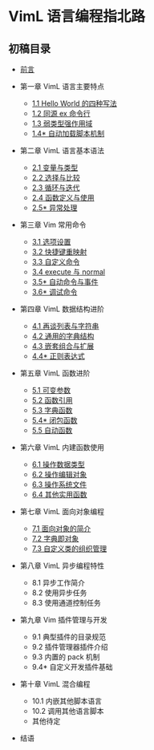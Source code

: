# VimL 语言编程指北路

## 初稿目录

+ [前言 ](./z/20170816_1.md)

+ 第一章 VimL 语言主要特点
  - [1.1 Hello World 的四种写法 ](./z/20170816_2.md)
  - [1.2 同源 ex 命令行 ](./z/20170816_3.md)
  - [1.3 弱类型强作用域 ](./z/20170816_4.md)
  - [1.4\* 自动加载脚本机制 ](./z/20170816_5.md)

+ 第二章 VimL 语言基本语法
  - [2.1 变量与类型 ](./z/20170817_1.md)
  - [2.2 选择与比较 ](./z/20170817_2.md)
  - [2.3 循环与迭代 ](./z/20170817_3.md)
  - [2.4 函数定义与使用 ](./z/20170817_4.md)
  - [2.5\* 异常处理 ](./z/20170817_5.md)

+ 第三章 Vim 常用命令
  - [3.1 选项设置 ](./z/20170818_1.md)
  - [3.2 快捷键重映射 ](./z/20170818_2.md)
  - [3.3 自定义命令 ](./z/20170818_3.md)
  - [3.4 execute 与 normal ](./z/20170818_4.md)
  - [3.5\* 自动命令与事件 ](./z/20170818_5.md)
  - [3.6\* 调试命令 ](./z/20170818_6.md)

+ 第四章 VimL 数据结构进阶
  - [4.1 再谈列表与字符串 ](./z/20170819_1.md)
  - [4.2 通用的字典结构 ](./z/20170819_2.md)
  - [4.3 嵌套组合与扩展 ](./z/20170819_3.md)
  - [4.4\* 正则表达式 ](./z/20170922_1.md)

+ 第五章 VimL 函数进阶
  - [5.1 可变参数 ](./z/20170819_4.md)
  - [5.2 函数引用 ](./z/20170819_5.md)
  - [5.3 字典函数 ](./z/20170819_6.md)
  - [5.4\* 闭包函数 ](./z/20171023_1.md)
  - [5.5 自动函数 ](./z/20171028_1.md)

+ 第六章 VimL 内建函数使用
  - [6.1 操作数据类型 ](./z/20170821_1.md)
  - [6.2 操作编辑对象 ](./z/20170821_2.md)
  - [6.3 操作系统文件 ](./z/20170821_3.md)
  - [6.4 其他实用函数 ](./z/20170821_4.md)

+ 第七章 VimL 面向对象编程
  - [7.1 面向对象的简介 ](./z/20170821_5.md)
  - [7.2 字典即对象 ](./z/20170821_6.md)
  - [7.3 自定义类的组织管理 ](./z/20170821_7.md)
  <!-- - 7.4\* 面向对象实现示例 20170821_8.md -->

+ 第八章 VimL 异步编程特性
  - 8.1 异步工作简介
  - 8.2 使用异步任务
  - 8.3 使用通道控制任务

+ 第九章 Vim 插件管理与开发
  - 9.1 典型插件的目录规范
  - 9.2 插件管理器插件介绍
  - 9.3 内置的 pack 机制
  - 9.4\* 自定义开发插件基础

+ 第十章 VimL 混合编程
  - 10.1 内嵌其他脚本语言
  - 10.2 调用其他语言脚本
  - 其他待定

+ 结语

